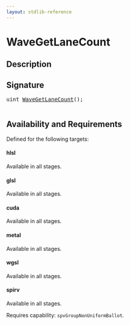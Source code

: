 ```yaml
---
layout: stdlib-reference
---
```


# WaveGetLaneCount

## Description





## Signature 

<pre>
<span class="code_keyword">uint</span> <a href="wavegetlanecount-047b.html">WaveGetLaneCount</a>();

</pre>

## Availability and Requirements

Defined for the following targets:

#### hlsl
Available in all stages.

#### glsl
Available in all stages.

#### cuda
Available in all stages.

#### metal
Available in all stages.

#### wgsl
Available in all stages.

#### spirv
Available in all stages.

Requires capability: `spvGroupNonUniformBallot`.


